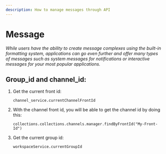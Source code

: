 ```yaml
---
description: How to manage messages through API
---
```


# Message

_While users have the ability to create message complexes using the built-in formatting system, applications can go even further and offer many types of messages such as system messages for notifications or interactive messages for your most popular applications._

## Group_id and channel_id:

1. Get the current front id:

   `channel_service.currentChannelFrontId`

2. With the channel front id, you will be able to get the channel id by doing this:

   `collections.collections.channels.manager.findByFrontId("My-Front-Id")`

3. Get the current group id:

   `workspaceService.currentGroupId`
